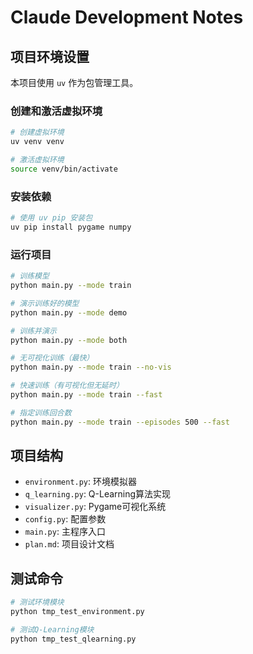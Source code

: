 # Claude Development Notes

## 项目环境设置

本项目使用 `uv` 作为包管理工具。

### 创建和激活虚拟环境
```bash
# 创建虚拟环境
uv venv venv

# 激活虚拟环境
source venv/bin/activate
```

### 安装依赖
```bash
# 使用 uv pip 安装包
uv pip install pygame numpy
```

### 运行项目
```bash
# 训练模型
python main.py --mode train

# 演示训练好的模型
python main.py --mode demo

# 训练并演示
python main.py --mode both

# 无可视化训练（最快）
python main.py --mode train --no-vis

# 快速训练（有可视化但无延时）
python main.py --mode train --fast

# 指定训练回合数
python main.py --mode train --episodes 500 --fast
```

## 项目结构
- `environment.py`: 环境模拟器
- `q_learning.py`: Q-Learning算法实现  
- `visualizer.py`: Pygame可视化系统
- `config.py`: 配置参数
- `main.py`: 主程序入口
- `plan.md`: 项目设计文档

## 测试命令
```bash
# 测试环境模块
python tmp_test_environment.py

# 测试Q-Learning模块
python tmp_test_qlearning.py
```